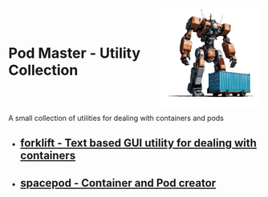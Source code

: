 <div style="display: flex; flex-direction: row-reverse; align-items: center;">
  <img src="icon.png" width="200" alt="Project Icon" style="margin-left: 20px;">
  
# Pod Master - Utility Collection
</div>

A small collection of utilities for dealing with containers and pods

- ## [forklift - Text based GUI utility for dealing with containers](./forklift/)
- ## [spacepod - Container and Pod creator](./spacepod/)



